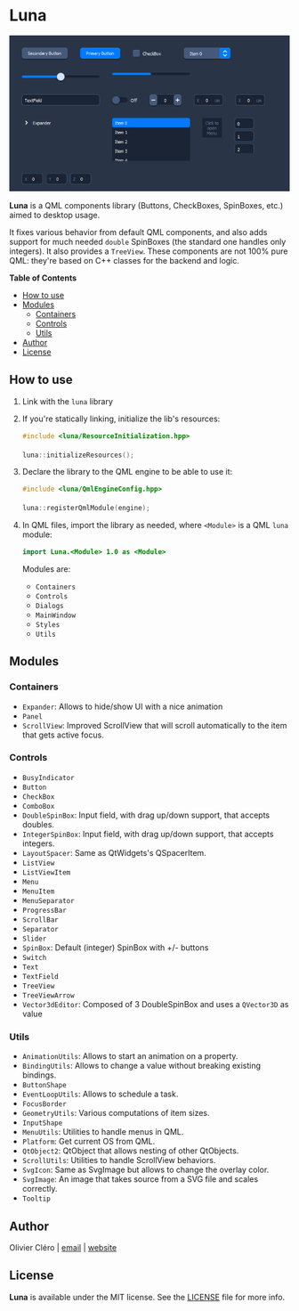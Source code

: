 # Luna

![Screenshot](screenshot.png)

**Luna** is a QML components library (Buttons, CheckBoxes, SpinBoxes, etc.) aimed to desktop usage.

It fixes various behavior from default QML components, and also adds support for much needed `double` SpinBoxes (the standard one handles only integers). It also provides a `TreeView`. These components are not 100% pure QML: they're based on C++ classes for the backend and logic.

**Table of Contents**

- [How to use](#how-to-use)
- [Modules](#modules)
	- [Containers](#containers)
	- [Controls](#controls)
	- [Utils](#utils)
- [Author](#author)
- [License](#license)

## How to use

1. Link with the `luna` library

2. If you're statically linking, initialize the lib's resources:

	```c++
	#include <luna/ResourceInitialization.hpp>

	luna::initializeResources();
	```
3. Declare the library to the QML engine to be able to use it:

	```c++
	#include <luna/QmlEngineConfig.hpp>

	luna::registerQmlModule(engine);
	```

4. In QML files, import the library as needed, where `<Module>` is a QML `luna` module:

	```qml
	import Luna.<Module> 1.0 as <Module>
	```
	Modules are:
	- `Containers`
	- `Controls`
	- `Dialogs`
	- `MainWindow`
	- `Styles`
	- `Utils`

## Modules

### Containers

- `Expander`: Allows to hide/show UI with a nice animation
- `Panel`
- `ScrollView`: Improved ScrollView that will scroll automatically to the item that gets active focus.

### Controls

- `BusyIndicator`
- `Button`
- `CheckBox`
- `ComboBox`
- `DoubleSpinBox`: Input field, with drag up/down support, that accepts doubles.
- `IntegerSpinBox`: Input field, with drag up/down support, that accepts integers.
- `LayoutSpacer`: Same as QtWidgets's QSpacerItem.
- `ListView`
- `ListViewItem`
- `Menu`
- `MenuItem`
- `MenuSeparator`
- `ProgressBar`
- `ScrollBar`
- `Separator`
- `Slider`
- `SpinBox`: Default (integer) SpinBox with +/- buttons
- `Switch`
- `Text`
- `TextField`
- `TreeView`
- `TreeViewArrow`
- `Vector3dEditor`: Composed of 3 DoubleSpinBox and uses a `QVector3D` as value

### Utils

- `AnimationUtils`: Allows to start an animation on a property.
- `BindingUtils`: Allows to change a value without breaking existing bindings.
- `ButtonShape`
- `EventLoopUtils`: Allows to schedule a task.
- `FocusBorder`
- `GeometryUtils`: Various computations of item sizes.
- `InputShape`
- `MenuUtils`: Utilities to handle menus in QML.
- `Platform`: Get current OS from QML.
- `QtObject2`: QtObject that allows nesting of other QtObjects.
- `ScrollUtils`: Utilities to handle ScrollView behaviors.
- `SvgIcon`: Same as SvgImage but allows to change the overlay color.
- `SvgImage`: An image that takes source from a SVG file and scales correctly.
- `Tooltip`

## Author

Olivier Cléro | [email](oclero@pm.me) | [website](https://www.olivierclero.com)

## License

**Luna** is available under the MIT license. See the [LICENSE](LICENSE) file for more info.
